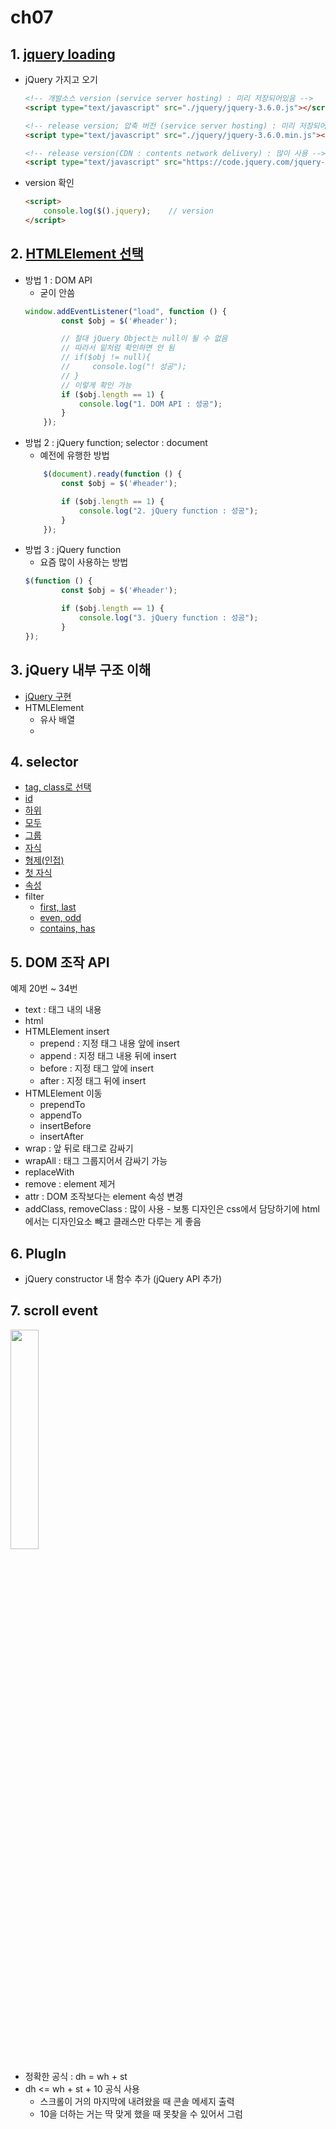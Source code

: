 # ch07

## 1. [jquery loading](src/main/webapp/01_jQuery_loading.html)

* jQuery 가지고 오기
    ```html
    <!-- 개발소스 version (service server hosting) : 미리 저장되어있음 -->
    <script type="text/javascript" src="./jquery/jquery-3.6.0.js"></script>

    <!-- release version; 압축 버전 (service server hosting) : 미리 저장되어 있음 -->
    <script type="text/javascript" src="./jquery/jquery-3.6.0.min.js"></script>

    <!-- release version(CDN : contents network delivery) : 많이 사용 -->
    <script type="text/javascript" src="https://code.jquery.com/jquery-3.6.0.min.js"></script>
    ```
* version 확인
    ```html
    <script>
        console.log($().jquery);	// version
    </script>
    ```

## 2. [HTMLElement 선택](src/main/webapp/02_select_HTMLElement.html)

* 방법 1 : DOM API
    * 굳이 안씀
    ```js
    window.addEventListener("load", function () {
            const $obj = $('#header');

            // 절대 jQuery Object는 null이 될 수 없음
            // 따라서 밑처럼 확인하면 안 됨
            // if($obj != null){
            //     console.log("! 성공");
            // }
            // 이렇게 확인 가능
            if ($obj.length == 1) {
                console.log("1. DOM API : 성공");
            }
        });
    ```
* 방법 2 : jQuery function; selector : document
    * 예전에 유행한 방법
    ```js
        $(document).ready(function () {
            const $obj = $('#header');

            if ($obj.length == 1) {
                console.log("2. jQuery function : 성공");
            }
        });
    ```
* 방법 3 : jQuery function
    * 요즘 많이 사용하는 방법
    ```js
    $(function () {
            const $obj = $('#header');

            if ($obj.length == 1) {
                console.log("3. jQuery function : 성공");
            }
    });
    ```

## 3. jQuery 내부 구조 이해

* [jQuery 구현](src/main/webapp/03_1_use_original_jQuery.html)
* HTMLElement
    * 유사 배열
    * 

## 4. selector

* [tag, class로 선택](src/main/webapp/05_selector_tag_class.html)
* [id](src/main/webapp/06_selector_id.html)
* [하위](src/main/webapp/07_selector_descendent.html)
* [모두](src/main/webapp/08_selector_all.html)
* [그룹](src/main/webapp/09_selector_group.html)
* [자식](src/main/webapp/10_selector_child.html)
* [형제(인접)](src/main/webapp/11_selector_sibling.html)
* [첫 자식](src/main/webapp/12_selector_first-child.html)
* [속성](src/main/webapp/13_selector_attribute.html)
* filter
    * [first, last](src/main/webapp/14_selector_filter_fitst_last.html)
    * [even, odd](src/main/webapp/15_selector_filter_even_odd.html)
    * [contains, has](src/main/webapp/16_selector_filter_contains_has.html)

## 5. DOM 조작 API

예제 20번 ~ 34번

* text : 태그 내의 내용
* html
* HTMLElement insert
    * prepend : 지정 태그 내용 앞에 insert
    * append : 지정 태그 내용 뒤에 insert
    * before : 지정 태그 앞에 insert
    * after : 지정 태그 뒤에 insert
* HTMLElement 이동
    * prependTo
    * appendTo
    * insertBefore
    * insertAfter
* wrap : 앞 뒤로 태그로 감싸기
* wrapAll : 태그 그룹지어서 감싸기 가능
* replaceWith
* remove : element 제거
* attr : DOM 조작보다는 element 속성 변경
* addClass, removeClass : 많이 사용 - 보통 디자인은 css에서 담당하기에 html에서는 디자인요소 빼고 클래스만 다루는 게 좋음

## 6. PlugIn

* jQuery constructor 내 함수 추가 (jQuery API 추가)

## 7. scroll event

<img src="https://img1.daumcdn.net/thumb/R800x0/?scode=mtistory2&fname=https%3A%2F%2Ft1.daumcdn.net%2Fcfile%2Ftistory%2F998DEF475ADA8B953A" width="30%"/>

* 정확한 공식 : dh = wh + st
* dh <= wh + st + 10 공식 사용
	* 스크롤이 거의 마지막에 내려왔을 때 콘솔 메세지 출력
	* 10을 더하는 거는 딱 맞게 했을 때 못찾을 수 있어서 그럼
